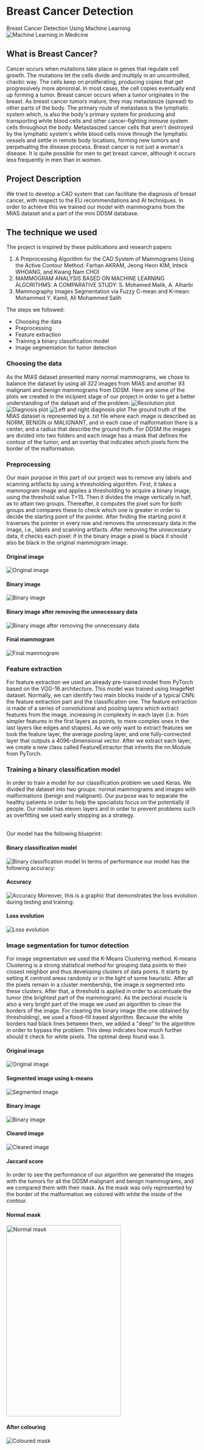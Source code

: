 
<h1>Breast Cancer Detection</h1>
Breast Cancer Detection Using Machine Learning
<img src="images/path-ai-machine-learning.png" alt="Machine Learning in Medicine"/>
<h2>What is Breast Cancer?</h2>
Cancer occurs when mutations take place in genes that regulate cell growth. The mutations let the cells divide and multiply in an uncontrolled, chaotic way. 
The cells keep on proliferating, producing copies that get progressively more abnormal. In most cases, the cell copies eventually end up forming a tumor.
Breast cancer occurs when a tumor originates in the breast. As breast cancer tumors mature, they may metastasize (spread) to other parts of the body. 
The primary route of metastasis is the lymphatic system which, is also the body's primary system for producing and transporting white blood cells and other 
cancer-fighting immune system cells throughout the body. Metastasized cancer cells that aren't destroyed by the lymphatic system's white blood cells move 
through the lymphatic vessels and settle in remote body locations, forming new tumors and perpetuating the disease process. Breast cancer is not just a woman's disease. 
It is quite possible for men to get breast cancer, although it occurs less frequently in men than in women.
<h2>Project Description</h2>
We tried to develop a CAD system that can facilitate the diagnosis of breast cancer, with respect to the EU recommendations and
AI techniques. In order to achieve this we trained our model with mammograms from the MIAS dataset and a part 
of the mini DDSM database.
<h2>The technique we used</h2>
The project is inspired by these publications and research papers:
<ol><li>A Preprocessing Algorithm for the CAD System of Mammograms Using the Active Contour Method: Farhan AKRAM, Jeong Heon KIM, Inteck WHOANG, and Kwang Nam CHOI
</li><li>MAMMOGRAM ANALYSIS BASED ON MACHINE LEARNING ALGORITHMS: A COMPARATIVE STUDY: S. Mohamed Malik, A. Alharbi
</li><li>Mammography Images Segmentation via Fuzzy C-mean and K-mean: Mohammed Y. Kamil, Ali Mohammed Salih
</li></ol>

The steps we  followed:
<ul>
<li>Choosing the data
</li>
<li>Preprocessing
</li><li>Feature extraction
</li><li>Training a binary classification model
</li><li>Image segmentation for tumor detection
</li>
</ul>

<h3>Choosing the data</h3>
As the MIAS dataset presented many normal mammograms, we chose to balance the 
dataset by using all 322 images from MIAS and another 93 malignant and benign mammograms 
from DDSM. Here are some of the plots we created in the incipient stage of our project in order to get a 
better understanding of the dataset and of the problem:
<img src="images/myplot1.png" alt="Resolution plot"/>
<img src="images/myplot2.png" alt="Diagnosis plot"/>
<img src="images/myplot3.png" alt="Left and right diagnosis plot"/>
The ground truth of the MIAS dataset is represented by a .txt file where each image is described as 
NORM, BENIGN or MALIGNANT, and in each case of malformation there is a center, and a radius that describe the
ground truth. For DDSM the images are divided into two folders and each image has a mask that defines the contour 
of the tumor, and an overlay that indicates which pixels form the border of the malformation.
<h3>Preprocessing</h3>
Our main purpose in this part of our project was to remove any labels and scanning artifacts by using a 
thresholding algorithm. First, it takes a mammogram image and applies a thresholding to acquire a binary image,
using the threshold value T=15. Then it divides the image vertically in half, as to attain two groups.
Thereafter, it computes the pixel sum for both groups and compares these to check which one is greater in order 
to decide the starting point of the pointer. After finding the starting point it traverses the pointer in every
row and removes the unnecessary data in the image, i.e., labels and scanning artifacts. After removing the unnecessary data,
it checks each pixel: if in the binary image a pixel is black it should also be black in the original mammogram image.
<div style="margin: 0 auto">
<h4>Original image</h4>
<img src="images/org_img.png" alt="Original image"/>
<h4>Binary image</h4>
<img src="images/binary_img.png" alt="Binary image"/>
<h4>Binary image after removing the unnecessary data</h4>
<img src="images/rem_bina.png" alt="Binary image after removing the unnecessary data"/>
<h4>Final mammogram</h4>
<img src="images/final_img.png" alt="Final mammogram"/>
</div>
<h3>Feature extraction</h3>
For feature extraction we used an already pre-trained model from PyTorch based on the VGG-16 architecture. 
This model was trained using ImageNet dataset. Normally, we can identify two main blocks inside of a typical CNN:
the feature extraction part and the classification one. The feature extraction is made of a series of convolutional 
and pooling layers which extract features from the image, increasing in complexity in each layer (i.e. from simpler features 
in the first layers as points, to more complex ones in the last layers like edges and shapes). As we only want to extract features we took the feature layer,
the average pooling layer, and one fully-connected layer that outputs a 4096-dimensional vector. After we extract each layer, 
we create a new class called FeatureExtractor that inherits the nn.Module from PyTorch. 
<h3>Training a binary classification model</h3>

In order to train a model for our classification problem we used Keras. We divided the dataset into two groups:
normal mammograms and images with malformations (benign and malignant). Our purpose was to separate the healthy patients
in order to help the specialists focus on the potentially ill people. Our model has eleven layers and in order to prevent 
problems such as overfitting we used early stopping as a strategy.

<br>Our model has the following blueprint:</br>
<h4>Binary classification model</h4>
<img src="images/model.png" alt="Binary classification model"/>
In terms of performance our model has the following accuracy:
<h4>Accuracy</h4>
<img src="images/acc.png" alt="Accuracy"/>
Moreover, this is a graphic that demonstrates the loss evolution during testing and training:
<h4>Loss evolution</h4>
<img src="images/loss.jpg" alt="Loss evolution"/>

<h3>Image segmentation for tumor detection</h3>
For image segmentation we used the K-Means Clustering method.
K-means Clustering is a strong statistical method for grouping data points to their closest
neighbor and thus developing clusters of data points. It starts by setting K centroid areas
randomly or in the light of some heuristic. After all the pixels remain in a cluster membership, the image
is segmented into these clusters. After that, a threshold is applied in order to accentuate the tumor
(the brightest part of the mammogram). As the pectoral muscle is also a very bright part of the image
we used an algorithm to clean the borders of the image. For clearing the binary image (the one obtained by thresholding), 
we used a flood-fill based algorithm. Because the white borders had black lines between them, 
we added a "deep" to the algorithm in order to bypass the problem. This deep indicates how much further should it check for white pixels. The optimal deep found was 3.

<h4>Original image</h4>
<img src="images/C_0279_1.RIGHT_MLO.jpg" alt="Original image"/>
<h4>Segmented image using k-means</h4>
<img src="images/seg.jpg" alt="Segmented image"/>
<h4>Binary image</h4>
<img src="images/thresh.jpg" alt="Binary image"/>
<h4>Cleared image</h4>
<img src="images/cleared.jpg" alt="Cleared image"/>

<h4>Jaccard score</h4>
In order to see the performance of our algorithm we generated the images with the tumors for all the DDSM malignant
and benign mammograms, and we compared them with their mask. As the mask was only represented by the border of the 
malformation we colored with white the inside of the contour.

<h4>Normal mask</h4>
<img src="images/C_0279_1.RIGHT_MLO_Mask.jpg" alt="Normal mask" width="300px" height="500px"/>
<h4>After colouring</h4>
<img src="images/alb.jpg" alt="Coloured mask"/>
